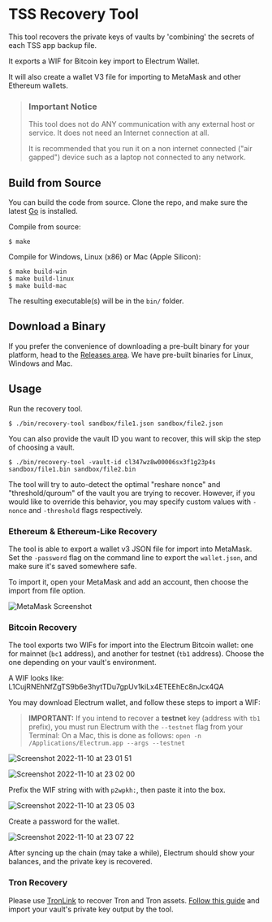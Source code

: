 # TSS Recovery Tool

This tool recovers the private keys of vaults by
'combining' the secrets of each TSS app backup file.

It exports a WIF for Bitcoin key import to Electrum Wallet.

It will also create a wallet V3 file for importing to MetaMask and other Ethereum wallets.

> ### **Important Notice**
>
> This tool does not do ANY communication with any external host or service. It does not need an Internet connection at all.
>
> It is recommended that you run it on a non internet connected ("air gapped") device such as a laptop not connected to any network.

## Build from Source

You can build the code from source. Clone the repo, and make sure the latest [Go](http://go.dev) is installed.

Compile from source:

```
$ make
```

Compile for Windows, Linux (x86) or Mac (Apple Silicon):

```
$ make build-win
$ make build-linux
$ make build-mac
```

The resulting executable(s) will be in the `bin/` folder.

## Download a Binary

If you prefer the convenience of downloading a pre-built binary for your platform, head to the [Releases area](https://github.com/IoFinnet/io-vault-disaster-recovery-cli/releases). We have pre-built binaries for Linux, Windows and Mac.

## Usage

Run the recovery tool.

```
$ ./bin/recovery-tool sandbox/file1.json sandbox/file2.json
```

You can also provide the vault ID you want to recover, this will skip the step of choosing a vault.

```
$ ./bin/recovery-tool -vault-id cl347wz8w00006sx3f1g23p4s sandbox/file1.bin sandbox/file2.bin
```

The tool will try to auto-detect the optimal "reshare nonce" and "threshold/quroum" of the vault you are trying to recover.
However, if you would like to override this behavior, you may specify custom values with `-nonce` and `-threshold` flags respectively.

### Ethereum & Ethereum-Like Recovery

The tool is able to export a wallet v3 JSON file for import into MetaMask. Set the `-password` flag on the command line to export the `wallet.json`, and make sure it's saved somewhere safe.

To import it, open your MetaMask and add an account, then choose the import from file option.

![MetaMask Screenshot](https://github.com/IoFinnet/io-vault-disaster-recovery-cli/assets/1255926/c7be2913-5f63-4bec-b5ff-09c0559d05b3)

### Bitcoin Recovery

The tool exports two WIFs for import into the Electrum Bitcoin wallet: one for mainnet (`bc1` address), and another for testnet (`tb1` address).
Choose the one depending on your vault's environment.

A WIF looks like: L1CujRNEhNfZgTS9b6e3hytTDu7gpUv1kiLx4ETEEhEc8nJcx4QA

You may download Electrum wallet, and follow these steps to import a WIF:

> **IMPORTANT:** If you intend to recover a **testnet** key (address with `tb1` prefix), you must run Electrum with the `--testnet` flag from your Terminal:
> On a Mac, this is done as follows:
> `open -n /Applications/Electrum.app --args --testnet`

![Screenshot 2022-11-10 at 23 01 51](https://user-images.githubusercontent.com/1255926/201128017-98226fa6-4729-4581-b4a8-d612d7f37b81.png)

![Screenshot 2022-11-10 at 23 02 00](https://user-images.githubusercontent.com/1255926/201128076-712df60e-bb51-4274-bc26-3f925035bf45.png)

Prefix the WIF string with with `p2wpkh:`, then paste it into the box.

![Screenshot 2022-11-10 at 23 05 03](https://user-images.githubusercontent.com/1255926/201129826-03da8a86-aa1d-4615-a5d0-c31c49818629.png)

Create a password for the wallet.

![Screenshot 2022-11-10 at 23 07 22](https://user-images.githubusercontent.com/1255926/201131143-97039c52-3bff-4ada-9dfb-f8b176db580d.png)

After syncing up the chain (may take a while), Electrum should show your balances, and the private key is recovered.

### Tron Recovery

Please use [TronLink](https://www.tronlink.org) to recover Tron and Tron assets. [Follow this guide](https://support.tronlink.org/hc/en-us/articles/5982285631769-How-to-Import-Your-Account-in-TronLink-Wallet-Extension) and import your vault's private key output by the tool.
